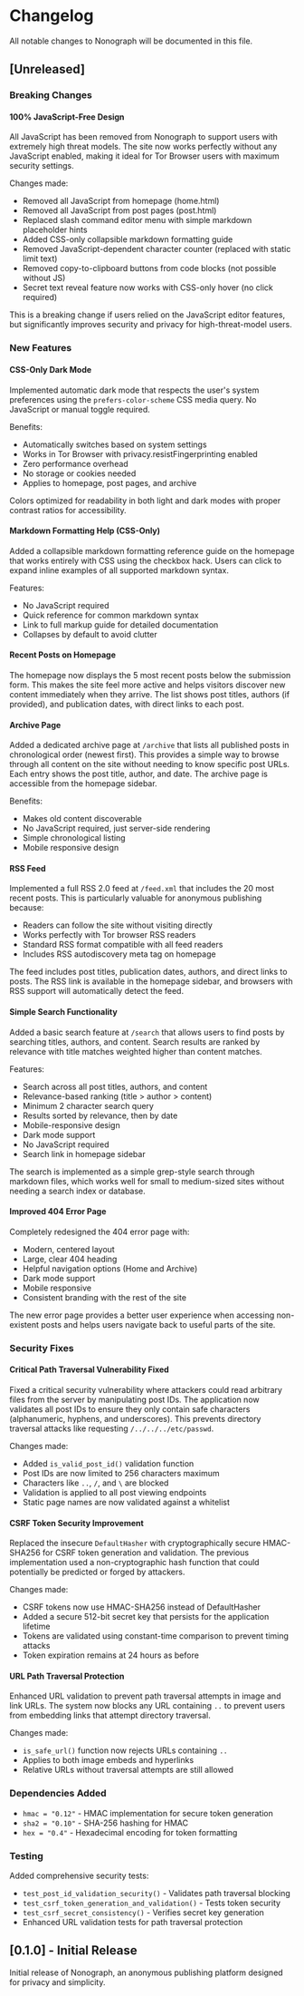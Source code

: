 # Changelog

All notable changes to Nonograph will be documented in this file.

## [Unreleased]

### Breaking Changes

#### 100% JavaScript-Free Design

All JavaScript has been removed from Nonograph to support users with extremely high threat models. The site now works perfectly without any JavaScript enabled, making it ideal for Tor Browser users with maximum security settings.

Changes made:
- Removed all JavaScript from homepage (home.html)
- Removed all JavaScript from post pages (post.html)
- Replaced slash command editor menu with simple markdown placeholder hints
- Added CSS-only collapsible markdown formatting guide
- Removed JavaScript-dependent character counter (replaced with static limit text)
- Removed copy-to-clipboard buttons from code blocks (not possible without JS)
- Secret text reveal feature now works with CSS-only hover (no click required)

This is a breaking change if users relied on the JavaScript editor features, but significantly improves security and privacy for high-threat-model users.

### New Features

#### CSS-Only Dark Mode

Implemented automatic dark mode that respects the user's system preferences using the `prefers-color-scheme` CSS media query. No JavaScript or manual toggle required.

Benefits:
- Automatically switches based on system settings
- Works in Tor Browser with privacy.resistFingerprinting enabled
- Zero performance overhead
- No storage or cookies needed
- Applies to homepage, post pages, and archive

Colors optimized for readability in both light and dark modes with proper contrast ratios for accessibility.

#### Markdown Formatting Help (CSS-Only)

Added a collapsible markdown formatting reference guide on the homepage that works entirely with CSS using the checkbox hack. Users can click to expand inline examples of all supported markdown syntax.

Features:
- No JavaScript required
- Quick reference for common markdown syntax
- Link to full markup guide for detailed documentation
- Collapses by default to avoid clutter

#### Recent Posts on Homepage

The homepage now displays the 5 most recent posts below the submission form. This makes the site feel more active and helps visitors discover new content immediately when they arrive. The list shows post titles, authors (if provided), and publication dates, with direct links to each post.

#### Archive Page

Added a dedicated archive page at `/archive` that lists all published posts in chronological order (newest first). This provides a simple way to browse through all content on the site without needing to know specific post URLs. Each entry shows the post title, author, and date. The archive page is accessible from the homepage sidebar.

Benefits:
- Makes old content discoverable
- No JavaScript required, just server-side rendering
- Simple chronological listing
- Mobile responsive design

#### RSS Feed

Implemented a full RSS 2.0 feed at `/feed.xml` that includes the 20 most recent posts. This is particularly valuable for anonymous publishing because:
- Readers can follow the site without visiting directly
- Works perfectly with Tor browser RSS readers
- Standard RSS format compatible with all feed readers
- Includes RSS autodiscovery meta tag on homepage

The feed includes post titles, publication dates, authors, and direct links to posts. The RSS link is available in the homepage sidebar, and browsers with RSS support will automatically detect the feed.

#### Simple Search Functionality

Added a basic search feature at `/search` that allows users to find posts by searching titles, authors, and content. Search results are ranked by relevance with title matches weighted higher than content matches.

Features:
- Search across all post titles, authors, and content
- Relevance-based ranking (title > author > content)
- Minimum 2 character search query
- Results sorted by relevance, then by date
- Mobile-responsive design
- Dark mode support
- No JavaScript required
- Search link in homepage sidebar

The search is implemented as a simple grep-style search through markdown files, which works well for small to medium-sized sites without needing a search index or database.

#### Improved 404 Error Page

Completely redesigned the 404 error page with:
- Modern, centered layout
- Large, clear 404 heading
- Helpful navigation options (Home and Archive)
- Dark mode support
- Mobile responsive
- Consistent branding with the rest of the site

The new error page provides a better user experience when accessing non-existent posts and helps users navigate back to useful parts of the site.

### Security Fixes

#### Critical Path Traversal Vulnerability Fixed

Fixed a critical security vulnerability where attackers could read arbitrary files from the server by manipulating post IDs. The application now validates all post IDs to ensure they only contain safe characters (alphanumeric, hyphens, and underscores). This prevents directory traversal attacks like requesting `/../../../etc/passwd`.

Changes made:
- Added `is_valid_post_id()` validation function
- Post IDs are now limited to 256 characters maximum
- Characters like `..`, `/`, and `\` are blocked
- Validation is applied to all post viewing endpoints
- Static page names are now validated against a whitelist

#### CSRF Token Security Improvement

Replaced the insecure `DefaultHasher` with cryptographically secure HMAC-SHA256 for CSRF token generation and validation. The previous implementation used a non-cryptographic hash function that could potentially be predicted or forged by attackers.

Changes made:
- CSRF tokens now use HMAC-SHA256 instead of DefaultHasher
- Added a secure 512-bit secret key that persists for the application lifetime
- Tokens are validated using constant-time comparison to prevent timing attacks
- Token expiration remains at 24 hours as before

#### URL Path Traversal Protection

Enhanced URL validation to prevent path traversal attempts in image and link URLs. The system now blocks any URL containing `..` to prevent users from embedding links that attempt directory traversal.

Changes made:
- `is_safe_url()` function now rejects URLs containing `..`
- Applies to both image embeds and hyperlinks
- Relative URLs without traversal attempts are still allowed

### Dependencies Added

- `hmac = "0.12"` - HMAC implementation for secure token generation
- `sha2 = "0.10"` - SHA-256 hashing for HMAC
- `hex = "0.4"` - Hexadecimal encoding for token formatting

### Testing

Added comprehensive security tests:
- `test_post_id_validation_security()` - Validates path traversal blocking
- `test_csrf_token_generation_and_validation()` - Tests token security
- `test_csrf_secret_consistency()` - Verifies secret key generation
- Enhanced URL validation tests for path traversal protection

## [0.1.0] - Initial Release

Initial release of Nonograph, an anonymous publishing platform designed for privacy and simplicity.
